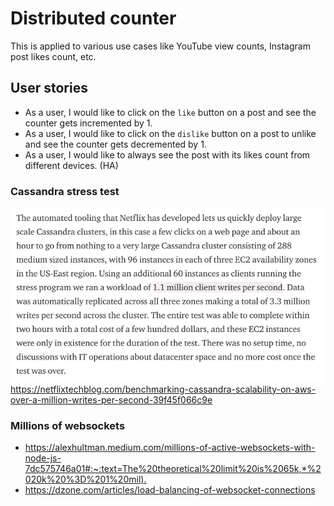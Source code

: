 # Distributed counter

This is applied to various use cases like YouTube view counts, Instagram post likes count, etc.

## User stories

- As a user, I would like to click on the `like` button on a post and see the counter gets incremented by 1.
- As a user, I would like to click on the `dislike` button on a post to unlike and see the counter gets decremented by 1.
- As a user, I would like to always see the post with its likes count from different devices. (HA)

### Cassandra stress test

![](resources/cassandra-stress-test.png)
<https://netflixtechblog.com/benchmarking-cassandra-scalability-on-aws-over-a-million-writes-per-second-39f45f066c9e>

### Millions of websockets

- <https://alexhultman.medium.com/millions-of-active-websockets-with-node-js-7dc575746a01#:~:text=The%20theoretical%20limit%20is%2065k,*%2020k%20%3D%201%20mil).>
- <https://dzone.com/articles/load-balancing-of-websocket-connections>
